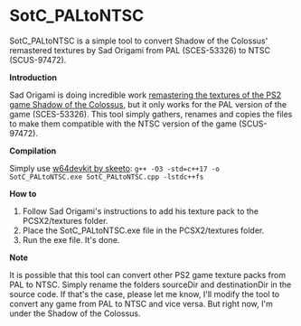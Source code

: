# SotC_PALtoNTSC
SotC_PALtoNTSC is a simple tool to convert Shadow of the Colossus' remastered textures by Sad Origami from PAL (SCES-53326) to NTSC (SCUS-97472).

**Introduction**

Sad Origami is doing incredible work [remastering the textures of the PS2 game Shadow of the Colossus](https://ko-fi.com/sadorigami), but it only works for the PAL version of the game (SCES-53326). This tool simply gathers, renames and copies the files to make them compatible with the NTSC version of the game (SCUS-97472).


**Compilation**

Simply use [w64devkit by skeeto](https://github.com/skeeto/w64devkit): ```g++ -O3 -std=c++17 -o SotC_PALtoNTSC.exe SotC_PALtoNTSC.cpp -lstdc++fs```


**How to**

1. Follow Sad Origami's instructions to add his texture pack to the PCSX2/textures folder.
2. Place the SotC_PALtoNTSC.exe file in the PCSX2/textures folder.
3. Run the exe file. It's done.

**Note**

It is possible that this tool can convert other PS2 game texture packs from PAL to NTSC. Simply rename the folders sourceDir and destinationDir in the source code. If that's the case, please let me know, I'll modify the tool to convert any game from PAL to NTSC and vice versa. But right now, I'm under the Shadow of the Colossus.

